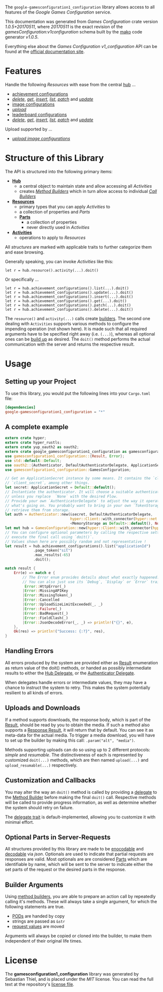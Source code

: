 <!---
DO NOT EDIT !
This file was generated automatically from 'src/mako/api/README.md.mako'
DO NOT EDIT !
-->
The `google-gamesconfiguration1_configuration` library allows access to all features of the *Google Games Configuration* service.

This documentation was generated from *Games Configuration* crate version *1.0.5+20170511*, where *20170511* is the exact revision of the *gamesConfiguration:v1configuration* schema built by the [mako](http://www.makotemplates.org/) code generator *v1.0.5*.

Everything else about the *Games Configuration* *v1_configuration* API can be found at the
[official documentation site](https://developers.google.com/games/services).
# Features

Handle the following *Resources* with ease from the central [hub](https://docs.rs/google-gamesconfiguration1_configuration/1.0.5+20170511/google_gamesconfiguration1_configuration/struct.GamesConfiguration.html) ... 

* [achievement configurations](https://docs.rs/google-gamesconfiguration1_configuration/1.0.5+20170511/google_gamesconfiguration1_configuration/struct.AchievementConfiguration.html)
 * [*delete*](https://docs.rs/google-gamesconfiguration1_configuration/1.0.5+20170511/google_gamesconfiguration1_configuration/struct.AchievementConfigurationDeleteCall.html), [*get*](https://docs.rs/google-gamesconfiguration1_configuration/1.0.5+20170511/google_gamesconfiguration1_configuration/struct.AchievementConfigurationGetCall.html), [*insert*](https://docs.rs/google-gamesconfiguration1_configuration/1.0.5+20170511/google_gamesconfiguration1_configuration/struct.AchievementConfigurationInsertCall.html), [*list*](https://docs.rs/google-gamesconfiguration1_configuration/1.0.5+20170511/google_gamesconfiguration1_configuration/struct.AchievementConfigurationListCall.html), [*patch*](https://docs.rs/google-gamesconfiguration1_configuration/1.0.5+20170511/google_gamesconfiguration1_configuration/struct.AchievementConfigurationPatchCall.html) and [*update*](https://docs.rs/google-gamesconfiguration1_configuration/1.0.5+20170511/google_gamesconfiguration1_configuration/struct.AchievementConfigurationUpdateCall.html)
* [image configurations](https://docs.rs/google-gamesconfiguration1_configuration/1.0.5+20170511/google_gamesconfiguration1_configuration/struct.ImageConfiguration.html)
 * [*upload*](https://docs.rs/google-gamesconfiguration1_configuration/1.0.5+20170511/google_gamesconfiguration1_configuration/struct.ImageConfigurationUploadCall.html)
* [leaderboard configurations](https://docs.rs/google-gamesconfiguration1_configuration/1.0.5+20170511/google_gamesconfiguration1_configuration/struct.LeaderboardConfiguration.html)
 * [*delete*](https://docs.rs/google-gamesconfiguration1_configuration/1.0.5+20170511/google_gamesconfiguration1_configuration/struct.LeaderboardConfigurationDeleteCall.html), [*get*](https://docs.rs/google-gamesconfiguration1_configuration/1.0.5+20170511/google_gamesconfiguration1_configuration/struct.LeaderboardConfigurationGetCall.html), [*insert*](https://docs.rs/google-gamesconfiguration1_configuration/1.0.5+20170511/google_gamesconfiguration1_configuration/struct.LeaderboardConfigurationInsertCall.html), [*list*](https://docs.rs/google-gamesconfiguration1_configuration/1.0.5+20170511/google_gamesconfiguration1_configuration/struct.LeaderboardConfigurationListCall.html), [*patch*](https://docs.rs/google-gamesconfiguration1_configuration/1.0.5+20170511/google_gamesconfiguration1_configuration/struct.LeaderboardConfigurationPatchCall.html) and [*update*](https://docs.rs/google-gamesconfiguration1_configuration/1.0.5+20170511/google_gamesconfiguration1_configuration/struct.LeaderboardConfigurationUpdateCall.html)


Upload supported by ...

* [*upload image configurations*](https://docs.rs/google-gamesconfiguration1_configuration/1.0.5+20170511/google_gamesconfiguration1_configuration/struct.ImageConfigurationUploadCall.html)



# Structure of this Library

The API is structured into the following primary items:

* **[Hub](https://docs.rs/google-gamesconfiguration1_configuration/1.0.5+20170511/google_gamesconfiguration1_configuration/struct.GamesConfiguration.html)**
    * a central object to maintain state and allow accessing all *Activities*
    * creates [*Method Builders*](https://docs.rs/google-gamesconfiguration1_configuration/1.0.5+20170511/google_gamesconfiguration1_configuration/trait.MethodsBuilder.html) which in turn
      allow access to individual [*Call Builders*](https://docs.rs/google-gamesconfiguration1_configuration/1.0.5+20170511/google_gamesconfiguration1_configuration/trait.CallBuilder.html)
* **[Resources](https://docs.rs/google-gamesconfiguration1_configuration/1.0.5+20170511/google_gamesconfiguration1_configuration/trait.Resource.html)**
    * primary types that you can apply *Activities* to
    * a collection of properties and *Parts*
    * **[Parts](https://docs.rs/google-gamesconfiguration1_configuration/1.0.5+20170511/google_gamesconfiguration1_configuration/trait.Part.html)**
        * a collection of properties
        * never directly used in *Activities*
* **[Activities](https://docs.rs/google-gamesconfiguration1_configuration/1.0.5+20170511/google_gamesconfiguration1_configuration/trait.CallBuilder.html)**
    * operations to apply to *Resources*

All *structures* are marked with applicable traits to further categorize them and ease browsing.

Generally speaking, you can invoke *Activities* like this:

```Rust,ignore
let r = hub.resource().activity(...).doit()
```

Or specifically ...

```ignore
let r = hub.achievement_configurations().list(...).doit()
let r = hub.achievement_configurations().update(...).doit()
let r = hub.achievement_configurations().insert(...).doit()
let r = hub.achievement_configurations().get(...).doit()
let r = hub.achievement_configurations().patch(...).doit()
let r = hub.achievement_configurations().delete(...).doit()
```

The `resource()` and `activity(...)` calls create [builders][builder-pattern]. The second one dealing with `Activities` 
supports various methods to configure the impending operation (not shown here). It is made such that all required arguments have to be 
specified right away (i.e. `(...)`), whereas all optional ones can be [build up][builder-pattern] as desired.
The `doit()` method performs the actual communication with the server and returns the respective result.

# Usage

## Setting up your Project

To use this library, you would put the following lines into your `Cargo.toml` file:

```toml
[dependencies]
google-gamesconfiguration1_configuration = "*"
```

## A complete example

```Rust
extern crate hyper;
extern crate hyper_rustls;
extern crate yup_oauth2 as oauth2;
extern crate google_gamesconfiguration1_configuration as gamesconfiguration1_configuration;
use gamesconfiguration1_configuration::{Result, Error};
use std::default::Default;
use oauth2::{Authenticator, DefaultAuthenticatorDelegate, ApplicationSecret, MemoryStorage};
use gamesconfiguration1_configuration::GamesConfiguration;

// Get an ApplicationSecret instance by some means. It contains the `client_id` and 
// `client_secret`, among other things.
let secret: ApplicationSecret = Default::default();
// Instantiate the authenticator. It will choose a suitable authentication flow for you, 
// unless you replace  `None` with the desired Flow.
// Provide your own `AuthenticatorDelegate` to adjust the way it operates and get feedback about 
// what's going on. You probably want to bring in your own `TokenStorage` to persist tokens and
// retrieve them from storage.
let auth = Authenticator::new(&secret, DefaultAuthenticatorDelegate,
                              hyper::Client::with_connector(hyper::net::HttpsConnector::new(hyper_rustls::TlsClient::new())),
                              <MemoryStorage as Default>::default(), None);
let mut hub = GamesConfiguration::new(hyper::Client::with_connector(hyper::net::HttpsConnector::new(hyper_rustls::TlsClient::new())), auth);
// You can configure optional parameters by calling the respective setters at will, and
// execute the final call using `doit()`.
// Values shown here are possibly random and not representative !
let result = hub.achievement_configurations().list("applicationId")
             .page_token("sit")
             .max_results(-65)
             .doit();

match result {
    Err(e) => match e {
        // The Error enum provides details about what exactly happened.
        // You can also just use its `Debug`, `Display` or `Error` traits
         Error::HttpError(_)
        |Error::MissingAPIKey
        |Error::MissingToken(_)
        |Error::Cancelled
        |Error::UploadSizeLimitExceeded(_, _)
        |Error::Failure(_)
        |Error::BadRequest(_)
        |Error::FieldClash(_)
        |Error::JsonDecodeError(_, _) => println!("{}", e),
    },
    Ok(res) => println!("Success: {:?}", res),
}

```
## Handling Errors

All errors produced by the system are provided either as [Result](https://docs.rs/google-gamesconfiguration1_configuration/1.0.5+20170511/google_gamesconfiguration1_configuration/enum.Result.html) enumeration as return value of 
the doit() methods, or handed as possibly intermediate results to either the 
[Hub Delegate](https://docs.rs/google-gamesconfiguration1_configuration/1.0.5+20170511/google_gamesconfiguration1_configuration/trait.Delegate.html), or the [Authenticator Delegate](https://docs.rs/yup-oauth2/*/yup_oauth2/trait.AuthenticatorDelegate.html).

When delegates handle errors or intermediate values, they may have a chance to instruct the system to retry. This 
makes the system potentially resilient to all kinds of errors.

## Uploads and Downloads
If a method supports downloads, the response body, which is part of the [Result](https://docs.rs/google-gamesconfiguration1_configuration/1.0.5+20170511/google_gamesconfiguration1_configuration/enum.Result.html), should be
read by you to obtain the media.
If such a method also supports a [Response Result](https://docs.rs/google-gamesconfiguration1_configuration/1.0.5+20170511/google_gamesconfiguration1_configuration/trait.ResponseResult.html), it will return that by default.
You can see it as meta-data for the actual media. To trigger a media download, you will have to set up the builder by making
this call: `.param("alt", "media")`.

Methods supporting uploads can do so using up to 2 different protocols: 
*simple* and *resumable*. The distinctiveness of each is represented by customized 
`doit(...)` methods, which are then named `upload(...)` and `upload_resumable(...)` respectively.

## Customization and Callbacks

You may alter the way an `doit()` method is called by providing a [delegate](https://docs.rs/google-gamesconfiguration1_configuration/1.0.5+20170511/google_gamesconfiguration1_configuration/trait.Delegate.html) to the 
[Method Builder](https://docs.rs/google-gamesconfiguration1_configuration/1.0.5+20170511/google_gamesconfiguration1_configuration/trait.CallBuilder.html) before making the final `doit()` call. 
Respective methods will be called to provide progress information, as well as determine whether the system should 
retry on failure.

The [delegate trait](https://docs.rs/google-gamesconfiguration1_configuration/1.0.5+20170511/google_gamesconfiguration1_configuration/trait.Delegate.html) is default-implemented, allowing you to customize it with minimal effort.

## Optional Parts in Server-Requests

All structures provided by this library are made to be [enocodable](https://docs.rs/google-gamesconfiguration1_configuration/1.0.5+20170511/google_gamesconfiguration1_configuration/trait.RequestValue.html) and 
[decodable](https://docs.rs/google-gamesconfiguration1_configuration/1.0.5+20170511/google_gamesconfiguration1_configuration/trait.ResponseResult.html) via *json*. Optionals are used to indicate that partial requests are responses 
are valid.
Most optionals are are considered [Parts](https://docs.rs/google-gamesconfiguration1_configuration/1.0.5+20170511/google_gamesconfiguration1_configuration/trait.Part.html) which are identifiable by name, which will be sent to 
the server to indicate either the set parts of the request or the desired parts in the response.

## Builder Arguments

Using [method builders](https://docs.rs/google-gamesconfiguration1_configuration/1.0.5+20170511/google_gamesconfiguration1_configuration/trait.CallBuilder.html), you are able to prepare an action call by repeatedly calling it's methods.
These will always take a single argument, for which the following statements are true.

* [PODs][wiki-pod] are handed by copy
* strings are passed as `&str`
* [request values](https://docs.rs/google-gamesconfiguration1_configuration/1.0.5+20170511/google_gamesconfiguration1_configuration/trait.RequestValue.html) are moved

Arguments will always be copied or cloned into the builder, to make them independent of their original life times.

[wiki-pod]: http://en.wikipedia.org/wiki/Plain_old_data_structure
[builder-pattern]: http://en.wikipedia.org/wiki/Builder_pattern
[google-go-api]: https://github.com/google/google-api-go-client

# License
The **gamesconfiguration1_configuration** library was generated by Sebastian Thiel, and is placed 
under the *MIT* license.
You can read the full text at the repository's [license file][repo-license].

[repo-license]: https://github.com/Byron/google-apis-rsblob/master/LICENSE.md
